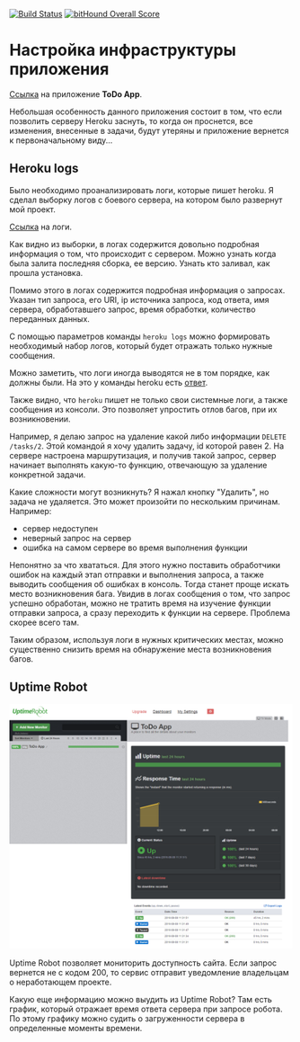 [![Build Status](https://travis-ci.org/artemluchin/ya-environment.svg?branch=master)](https://travis-ci.org/artemluchin/ya-environment)
[![bitHound Overall Score](https://www.bithound.io/github/artemluchin/ya-environment/badges/score.svg)](https://www.bithound.io/github/artemluchin/ya-environment)

# Настройка инфраструктуры приложения

[Ссылка](https://cryptic-river-22507.herokuapp.com/) на приложение **ToDo App**.

Небольшая особенность
данного приложения состоит в том, что если позволить серверу Heroku заснуть, то когда он
проснется, все изменения, внесенные в задачи, будут утеряны и приложение вернется к первоначальному виду...

## Heroku logs

Было необходимо проанализировать логи, которые пишет heroku. Я сделал выборку
логов с боевого сервера, на котором было развернут мой проект.

[Ссылка](http://pastebin.com/kbYJNXby) на логи.

Как видно из выборки, в логах содержится довольно подробная информация о том, что
происходит с сервером. Можно узнать когда была залита последняя сборка, ее версию.
Узнать кто заливал, как прошла установка.

Помимо этого в логах содержится подробная информация о запросах. Указан тип запроса,
его URI, ip источника запроса, код ответа, имя сервера, обработавшего запрос, время обработки,
количество переданных данных.

С помощью параметров команды `heroku logs` можно формировать необходимый набор логов, который
будет отражать только нужные сообщения.

Можно заметить, что логи иногда выводятся не в том порядке, как должны были. На это у
команды heroku есть [ответ](https://devcenter.heroku.com/articles/logging#log-message-ordering).

Также видно, что `heroku` пишет не только свои системные логи, а также сообщения
из консоли. Это позволяет упростить отлов багов, при их возникновении.

Например, я делаю запрос на удаление какой либо информации `DELETE /tasks/2`. Этой
командой я хочу удалить задачу, id которой равен 2. На сервере настроена маршрутизация,
и получив такой запрос, сервер начинает выполнять какую-то функцию, отвечающую
за удаление конкретной задачи.

Какие сложности могут возникнуть? Я нажал кнопку "Удалить", но задача не удаляется.
Это может произойти по нескольким причинам. Например:

- сервер недоступен
- неверный запрос на сервер
- ошибка на самом сервере во время выполнения функции

Непонятно за что хвататься. Для этого нужно поставить обработчики ошибок на каждый
этап отправки и выполнения запроса, а также выводить сообщения об ошибках в консоль.
Тогда станет проще искать место возникновения бага. Увидив в логах сообщения о том,
что запрос успешно обработан, можно не тратить время на изучение функции отправки запроса,
а сразу переходить к функции на сервере. Проблема скорее всего там.

Таким образом, используя логи в нужных критических местах, можно существенно
снизить время на обнаружение места возникновения багов.

## Uptime Robot

<img src="https://github.com/artemluchin/ya-environment/blob/master/screenshots/Uptime%20Robot.png"/>

Uptime Robot позволяет мониторить доступность сайта. Если запрос вернется не с кодом 200,
то сервис отправит уведомление владельцам о неработающем проекте.

Какую еще информацию можно выудить из Uptime Robot? Там есть график, который отражает
время ответа сервера при запросе робота. По этому графику можно судить о загруженности
сервера в определенные моменты времени.